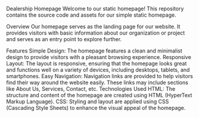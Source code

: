 Dealership Homepage
Welcome to our static homepage! This repository contains the source code and assets for our simple static homepage.

Overview
Our homepage serves as the landing page for our website. It provides visitors with basic information about our organization or project and serves as an entry point to explore further.

Features
Simple Design: The homepage features a clean and minimalist design to provide visitors with a pleasant browsing experience.
Responsive Layout: The layout is responsive, ensuring that the homepage looks great and functions well on a variety of devices, including desktops, tablets, and smartphones.
Easy Navigation: Navigation links are provided to help visitors find their way around the website easily. These links may include sections like About Us, Services, Contact, etc.
Technologies Used
HTML: The structure and content of the homepage are created using HTML (HyperText Markup Language).
CSS: Styling and layout are applied using CSS (Cascading Style Sheets) to enhance the visual appeal of the homepage.